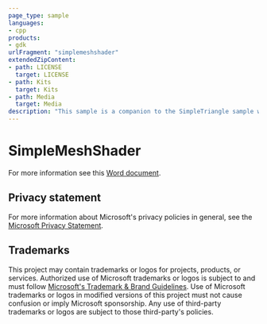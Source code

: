 ```yaml
---
page_type: sample
languages:
- cpp
products:
- gdk
urlFragment: "simplemeshshader"
extendedZipContent:
- path: LICENSE
  target: LICENSE
- path: Kits
  target: Kits
- path: Media
  target: Media
description: "This sample is a companion to the SimpleTriangle sample with the exception being that it uses Directx 12 Mesh Shaders."
---
```


# SimpleMeshShader

For more information see this [Word document](https://github.com/microsoft/Xbox-GDK-Samples/blob/main/Samples/IntroGraphics/SimpleMeshShader/ReadMe.docx).

## Privacy statement

For more information about Microsoft's privacy policies in general, see the [Microsoft Privacy Statement](https://privacy.microsoft.com/privacystatement/).

## Trademarks

This project may contain trademarks or logos for projects, products, or services. Authorized use of Microsoft trademarks or logos is subject to and must follow [Microsoft's Trademark & Brand Guidelines](https://www.microsoft.com/en-us/legal/intellectualproperty/trademarks/usage/general). Use of Microsoft trademarks or logos in modified versions of this project must not cause confusion or imply Microsoft sponsorship. Any use of third-party trademarks or logos are subject to those third-party's policies.
